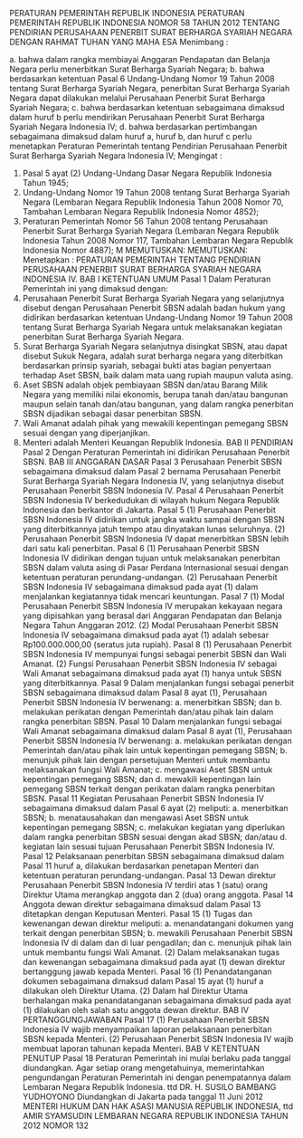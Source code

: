  PERATURAN PEMERINTAH REPUBLIK INDONESIA PERATURAN PEMERINTAH REPUBLIK INDONESIA NOMOR 58 TAHUN 2012 TENTANG PENDIRIAN PERUSAHAAN PENERBIT SURAT BERHARGA SYARIAH NEGARA
DENGAN RAHMAT TUHAN YANG MAHA ESA
Menimbang :

a. bahwa dalam rangka membiayai Anggaran Pendapatan dan Belanja Negara perlu menerbitkan Surat Berharga Syariah Negara;
b. bahwa berdasarkan ketentuan Pasal 6 Undang-Undang Nomor 19 Tahun 2008 tentang Surat Berharga Syariah Negara, penerbitan Surat Berharga Syariah Negara dapat dilakukan melalui Perusahaan Penerbit Surat Berharga Syariah Negara;
c. bahwa berdasarkan ketentuan sebagaimana dimaksud dalam huruf b perlu mendirikan Perusahaan Penerbit Surat Berharga Syariah Negara Indonesia IV;
d. bahwa berdasarkan pertimbangan sebagaimana dimaksud dalam huruf a, huruf b, dan huruf c perlu menetapkan Peraturan Pemerintah tentang Pendirian Perusahaan Penerbit Surat Berharga Syariah Negara Indonesia IV;
Mengingat :

1. Pasal 5 ayat (2) Undang-Undang Dasar Negara Republik Indonesia Tahun 1945;
2. Undang-Undang Nomor 19 Tahun 2008 tentang Surat Berharga Syariah Negara (Lembaran Negara Republik Indonesia Tahun 2008 Nomor 70, Tambahan Lembaran Negara Republik Indonesia Nomor 4852);
3. Peraturan Pemerintah Nomor 56 Tahun 2008 tentang Perusahaan Penerbit Surat Berharga Syariah Negara (Lembaran Negara Republik Indonesia Tahun 2008 Nomor 117, Tambahan Lembaran Negara Republik Indonesia Nomor 4887); M MEMUTUSKAN:
MEMUTUSKAN:
 Menetapkan : PERATURAN PEMERINTAH TENTANG PENDIRIAN PERUSAHAAN PENERBIT SURAT BERHARGA SYARIAH NEGARA INDONESIA IV.
BAB I KETENTUAN UMUM
Pasal 1
Dalam Peraturan Pemerintah ini yang dimaksud dengan:
1. Perusahaan Penerbit Surat Berharga Syariah Negara yang selanjutnya disebut dengan Perusahaan Penerbit SBSN adalah badan hukum yang didirikan berdasarkan ketentuan Undang-Undang Nomor 19 Tahun 2008 tentang Surat Berharga Syariah Negara untuk melaksanakan kegiatan penerbitan Surat Berharga Syariah Negara.
2. Surat Berharga Syariah Negara selanjutnya disingkat SBSN, atau dapat disebut Sukuk Negara, adalah surat berharga negara yang diterbitkan berdasarkan prinsip syariah, sebagai bukti atas bagian penyertaan terhadap Aset SBSN, baik dalam mata uang rupiah maupun valuta asing.
3. Aset SBSN adalah objek pembiayaan SBSN dan/atau Barang Milik Negara yang memiliki nilai ekonomis, berupa tanah dan/atau bangunan maupun selain tanah dan/atau bangunan, yang dalam rangka penerbitan SBSN dijadikan sebagai dasar penerbitan SBSN.
4. Wali Amanat adalah pihak yang mewakili kepentingan pemegang SBSN sesuai dengan yang diperjanjikan.
5. Menteri adalah Menteri Keuangan Republik Indonesia.
BAB II PENDIRIAN
Pasal 2
Dengan Peraturan Pemerintah ini didirikan Perusahaan Penerbit SBSN.
BAB III ANGGARAN DASAR
Pasal 3
Perusahaan Penerbit SBSN sebagaimana dimaksud dalam Pasal 2 bernama Perusahaan Penerbit Surat Berharga Syariah Negara Indonesia IV, yang selanjutnya disebut Perusahaan Penerbit SBSN Indonesia IV.
Pasal 4
Perusahaan Penerbit SBSN Indonesia IV berkedudukan di wilayah hukum Negara Republik Indonesia dan berkantor di Jakarta.
Pasal 5
(1) Perusahaan Penerbit SBSN Indonesia IV didirikan untuk jangka waktu sampai dengan SBSN yang diterbitkannya jatuh tempo atau dinyatakan lunas seluruhnya.
(2) Perusahaan Penerbit SBSN Indonesia IV dapat menerbitkan SBSN lebih dari satu kali penerbitan.
Pasal 6
(1) Perusahaan Penerbit SBSN Indonesia IV didirikan dengan tujuan untuk melaksanakan penerbitan SBSN dalam valuta asing di Pasar Perdana Internasional sesuai dengan ketentuan peraturan perundang-undangan.
(2) Perusahaan Penerbit SBSN Indonesia IV sebagaimana dimaksud pada ayat (1) dalam menjalankan kegiatannya tidak mencari keuntungan.
Pasal 7
(1) Modal Perusahaan Penerbit SBSN Indonesia IV merupakan kekayaan negara yang dipisahkan yang berasal dari Anggaran Pendapatan dan Belanja Negara Tahun Anggaran 2012.
(2) Modal Perusahaan Penerbit SBSN Indonesia IV sebagaimana dimaksud pada ayat (1) adalah sebesar Rp100.000.000,00 (seratus juta rupiah).
Pasal 8
(1) Perusahaan Penerbit SBSN Indonesia IV mempunyai fungsi sebagai penerbit SBSN dan Wali Amanat.
(2) Fungsi Perusahaan Penerbit SBSN Indonesia IV sebagai Wali Amanat sebagaimana dimaksud pada ayat (1) hanya untuk SBSN yang diterbitkannya.
Pasal 9
Dalam menjalankan fungsi sebagai penerbit SBSN sebagaimana dimaksud dalam Pasal 8 ayat (1), Perusahaan Penerbit SBSN Indonesia IV berwenang:
a. menerbitkan SBSN; dan
b. melakukan perikatan dengan Pemerintah dan/atau pihak lain dalam rangka penerbitan SBSN.
Pasal 10
Dalam menjalankan fungsi sebagai Wali Amanat sebagaimana dimaksud dalam Pasal 8 ayat (1), Perusahaan Penerbit SBSN Indonesia IV berwenang:
a. melakukan perikatan dengan Pemerintah dan/atau pihak lain untuk kepentingan pemegang SBSN;
b. menunjuk pihak lain dengan persetujuan Menteri untuk membantu melaksanakan fungsi Wali Amanat;
c. mengawasi Aset SBSN untuk kepentingan pemegang SBSN; dan
d. mewakili kepentingan lain pemegang SBSN terkait dengan perikatan dalam rangka penerbitan SBSN.
Pasal 11
Kegiatan Perusahaan Penerbit SBSN Indonesia IV sebagaimana dimaksud dalam Pasal 6 ayat (2) meliputi:
a. menerbitkan SBSN;
b. menatausahakan dan mengawasi Aset SBSN untuk kepentingan pemegang SBSN;
c. melakukan kegiatan yang diperlukan dalam rangka penerbitan SBSN sesuai dengan akad SBSN; dan/atau
d. kegiatan lain sesuai tujuan Perusahaan Penerbit SBSN Indonesia IV.
Pasal 12
Pelaksanaan penerbitan SBSN sebagaimana dimaksud dalam Pasal 11 huruf a, dilakukan berdasarkan penetapan Menteri dan ketentuan peraturan perundang-undangan.
Pasal 13
Dewan direktur Perusahaan Penerbit SBSN Indonesia IV terdiri atas 1 (satu) orang Direktur Utama merangkap anggota dan 2 (dua) orang anggota.
Pasal 14
Anggota dewan direktur sebagaimana dimaksud dalam Pasal 13 ditetapkan dengan Keputusan Menteri.
Pasal 15
(1) Tugas dan kewenangan dewan direktur meliputi:
a. menandatangani dokumen yang terkait dengan penerbitan SBSN;
b. mewakili Perusahaan Penerbit SBSN Indonesia IV di dalam dan di luar pengadilan; dan
c. menunjuk pihak lain untuk membantu fungsi Wali Amanat.
(2) Dalam melaksanakan tugas dan kewenangan sebagaimana dimaksud pada ayat (1) dewan direktur bertanggung jawab kepada Menteri.
Pasal 16
(1) Penandatanganan dokumen sebagaimana dimaksud dalam Pasal 15 ayat (1) huruf a dilakukan oleh Direktur Utama.
(2) Dalam hal Direktur Utama berhalangan maka penandatanganan sebagaimana dimaksud pada ayat (1) dilakukan oleh salah satu anggota dewan direktur.
BAB IV PERTANGGUNGJAWABAN
Pasal 17
(1) Perusahaan Penerbit SBSN Indonesia IV wajib menyampaikan laporan pelaksanaan penerbitan SBSN kepada Menteri.
(2) Perusahaan Penerbit SBSN Indonesia IV wajib membuat laporan tahunan kepada Menteri.
BAB V KETENTUAN PENUTUP
Pasal 18
Peraturan Pemerintah ini mulai berlaku pada tanggal diundangkan.
Agar setiap orang mengetahuinya, memerintahkan pengundangan Peraturan Pemerintah ini dengan penempatannya dalam Lembaran Negara Republik Indonesia. ttd DR. H. SUSILO BAMBANG YUDHOYONO Diundangkan di Jakarta pada tanggal 11 Juni 2012 MENTERI HUKUM DAN HAK ASASI MANUSIA REPUBLIK INDONESIA, ttd AMIR SYAMSUDIN LEMBARAN NEGARA REPUBLIK INDONESIA TAHUN 2012 NOMOR 132